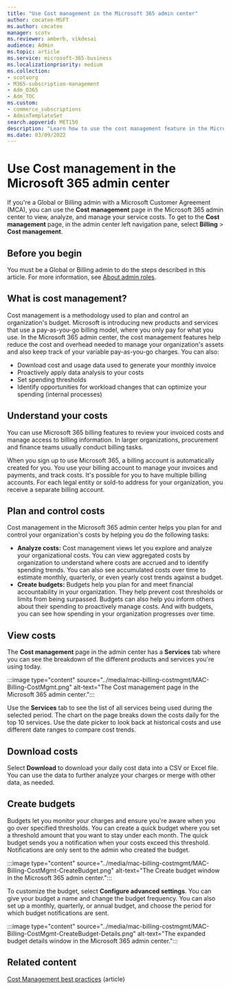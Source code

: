 ```yaml
---
title: "Use Cost management in the Microsoft 365 admin center"
author: cmcatee-MSFT
ms.author: cmcatee
manager: scotv
ms.reviewer: amberb, vikdesai
audience: Admin
ms.topic: article
ms.service: microsoft-365-business
ms.localizationpriority: medium
ms.collection: 
- scotvorg
- M365-subscription-management
- Adm_O365
- Adm_TOC
ms.custom: 
- commerce_subscriptions
- AdminTemplateSet
search.appverid: MET150 
description: "Learn how to use the cost management feature in the Microsoft 365 admin center to view, analyze, and manage costs for your organization."
ms.date: 03/09/2022
---
```


# Use Cost management in the Microsoft 365 admin center

If you're a Global or Billing admin with a Microsoft Customer Agreement (MCA), you can use the **Cost management** page in the Microsoft 365 admin center to view, analyze, and manage your service costs. To get to the **Cost management** page, in the admin center left navigation pane, select **Billing** > **Cost management**.

## Before you begin

You must be a Global or Billing admin to do the steps described in this article. For more information, see [About admin roles](../admin/add-users/about-admin-roles.md).

## What is cost management?

Cost management is a methodology used to plan and control an organization's budget. Microsoft is introducing new products and services that use a pay-as-you-go billing model, where you only pay for what you use. In the Microsoft 365 admin center, the cost management features help reduce the cost and overhead needed to manage your organization's assets and also keep track of your variable pay-as-you-go charges. You can also:

- Download cost and usage data used to generate your monthly invoice
- Proactively apply data analysis to your costs
- Set spending thresholds
- Identify opportunities for workload changes that can optimize your spending (internal processes)

## Understand your costs

You can use Microsoft 365 billing features to review your invoiced costs and manage access to billing information. In larger organizations, procurement and finance teams usually conduct billing tasks.

When you sign up to use Microsoft 365, a billing account is automatically created for you. You use your billing account to manage your invoices and payments, and track costs. It's possible for you to have multiple billing accounts. For each legal entity or sold-to address for your organization, you receive a separate billing account.

## Plan and control costs

Cost management in the Microsoft 365 admin center helps you plan for and control your organization's costs by helping you do the following tasks:

- **Analyze costs:** Cost management views let you explore and analyze your organizational costs. You can view aggregated costs by organization to understand where costs are accrued and to identify spending trends. You can also see accumulated costs over time to estimate monthly, quarterly, or even yearly cost trends against a budget.
- **Create budgets:** Budgets help you plan for and meet financial accountability in your organization. They help prevent cost thresholds or limits from being surpassed. Budgets can also help you inform others about their spending to proactively manage costs. And with budgets, you can see how spending in your organization progresses over time.

## View costs

The **Cost management** page in the admin center has a **Services** tab where you can see the breakdown of the different products and services you're using today.

:::image type="content" source="../media/mac-billing-costmgmt/MAC-Billing-CostMgmt.png" alt-text="The Cost management page in the Microsoft 365 admin center.":::

Use the **Services** tab to see the list of all services being used during the selected period. The chart on the page breaks down the costs daily for the top 10 services. Use the date picker to look back at historical costs and use different date ranges to compare cost trends.

## Download costs

Select **Download** to download your daily cost data into a CSV or Excel file. You can use the data to further analyze your charges or merge with other data, as needed.

## Create budgets

Budgets let you monitor your charges and ensure you're aware when you go over specified thresholds. You can create a quick budget where you set a threshold amount that you want to stay under each month. The quick budget sends you a notification when your costs exceed this threshold. Notifications are only sent to the admin who created the budget.

:::image type="content" source="../media/mac-billing-costmgmt/MAC-Billing-CostMgmt-CreateBudget.png" alt-text="The Create budget window in the Microsoft 365 admin center.":::

To customize the budget, select **Configure advanced settings**. You can give your budget a name and change the budget frequency. You can also set up a monthly, quarterly, or annual budget, and choose the period for which budget notifications are sent.

:::image type="content" source="../media/mac-billing-costmgmt/MAC-Billing-CostMgmt-CreateBudget-Details.png" alt-text="The expanded budget details window in the Microsoft 365 admin center.":::

## Related content

[Cost Management best practices](/azure/cost-management-billing/costs/cost-mgt-best-practices) (article)
